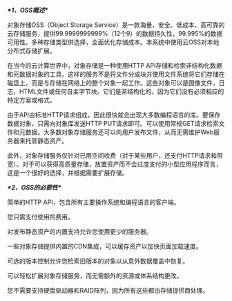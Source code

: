 ***\*1、OSS概述\****

对象存储OSS（Object Storage Service）是一款海量、安全、低成本、高可靠的云存储服务，提供99.9999999999%（12个9）的数据持久性，99.995%的数据可用性。多种存储类型供选择，全面优化存储成本。本系统中使用云OSS对本地分布式存储扩展。

在当今的云计算世界中，对象存储是一种使用HTTP API存储和检索非结构化数据和元数据对象的工具。这样的服务不是将文件分成块并使用文件系统将它们存储在磁盘上，而是与存储在网络上的整个对象一起工作。这些对象可以是图像文件，日志，HTML文件或任何自主字节块。它们是非结构化的，因为它们没有必须相应的特定方案或格式。

由于API由标准HTTP请求组成，因此很快就会出现大多数编程语言的库。要保存数据对象，只需向对象库发送HTTP PUT请求即可。可以使用常规GET请求检索文件和元数据。大多数对象存储服务还可以向用户发布文件，从而无需维护Web服务器来托管静态资产。

此外，对象存储服务仅针对已用空间收费（对于某些用户，还支付HTTP请求和带宽）。对于可以获得高质量存储，放置资产而不会过度支付的小型应用程序而言，这是一个很好的选择，并根据需要扩展存储。

***\*2、OSS的必要性\****

简单的HTTP API，包含所有主要操作系统和编程语言的客户端。

您只需支付使用的费用。

对发布静态资产的内置支持允许您使用更少的服务器。

一些对象存储提供内置的CDN集成，可以缓存资产以加快页面加载速度。

可选的版本控制允许您检索旧版本的对象以从意外数据覆盖中恢复。

可以轻松扩展对象存储服务，而无需额外的资源或体系结构更改。

您不需要支持硬盘驱动器和RAID阵列，因为所有这些都由存储提供商处理。